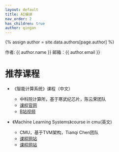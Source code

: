 ```yaml
---
layout: default
title: AI编译
nav_order: 2
has_children: true
author: qingan
---
```


{% assign author = site.data.authors[page.author] %}
<div> 作者: {{ author.name }}  
 邮箱：{{ author.email }}
</div>


# 推荐课程
- 《智能计算系统》课程（中文）
    - 中科院计算所，基于寒武纪芯片，陈云霁团队
    - [课程官网](http://novel.ict.ac.cn/aics)
    - [B站视频](https://space.bilibili.com/494117284)
    
- 《Machine Learning Systems》course in cmu(英文)
    - CMU，基于TVM架构，Tianqi Chen团队
    - [课程网站](https://tqchen.com/teaching)
    - [课程网站](https://catalyst.cs.cmu.edu/15-884-mlsys-sp21/)

